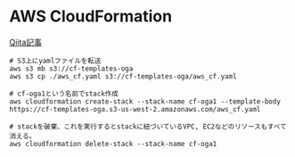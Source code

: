 # AWS CloudFormation

[Qiita記事](https://qiita.com/oga_akihiro/items/66cbd7a258f5fc090321)
```
# S3上にyamlファイルを転送
aws s3 mb s3://cf-templates-oga
aws s3 cp ./aws_cf.yaml s3://cf-templates-oga/aws_cf.yaml

# cf-oga1という名前でstack作成
aws cloudformation create-stack --stack-name cf-oga1 --template-body https://cf-templates-oga.s3-us-west-2.amazonaws.com/aws_cf.yaml

# stackを破棄、これを実行するとstackに紐づいているVPC, EC2などのリソースもすべて消える。
aws cloudformation delete-stack --stack-name cf-oga1
```
